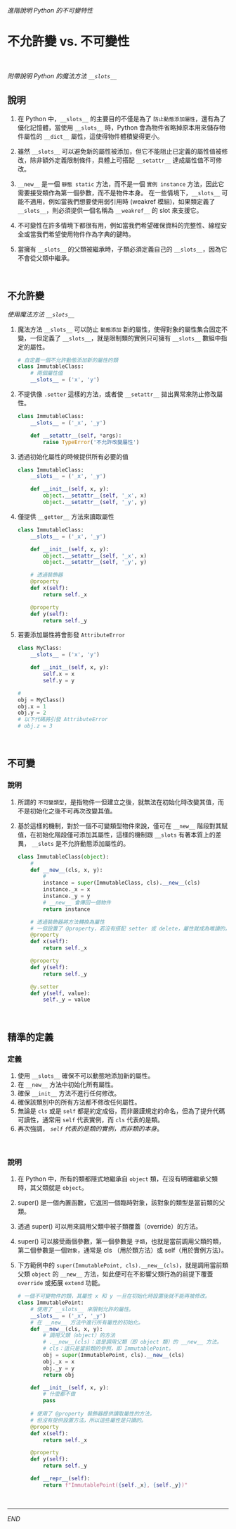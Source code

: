 _進階說明 Python 的不可變特性_

# 不允許變 vs. 不可變性  

<br>

_附帶說明 Python 的魔法方法 `__slots__`_

## 說明
   
1. 在 Python 中，`__slots__` 的主要目的不僅是為了 `防止動態添加屬性`，還有為了優化記憶體，當使用 `__slots__` 時，Python 會為物件省略掉原本用來儲存物件屬性的 `__dict__` 屬性，這使得物件體積變得更小。

2. 雖然 `__slots__` 可以避免新的屬性被添加，但它不能阻止已定義的屬性值被修改，除非額外定義限制條件，具體上可搭配 `__setattr__` 達成屬性值不可修改。

3. `__new__` 是一個 `靜態 static` 方法，而不是一個 `實例 instance` 方法，因此它需要接受類作為第一個參數，而不是物件本身。
在一些情境下，`__slots__` 可能不適用，例如當我們想要使用弱引用時 (weakref 模組)，如果類定義了
`__slots__`，則必須提供一個名稱為 `__weakref__` 的 slot 來支援它。

4. 不可變性在許多情境下都很有用，例如當我們希望確保資料的完整性、線程安全或當我們希望使用物件作為字典的鍵時。

5. 當擁有 `__slots__` 的父類被繼承時，子類必須定義自己的 `__slots__`，因為它不會從父類中繼承。



<br>

## 不允許變 

_使用魔法方法 `__slots__`_

1. 魔法方法 `__slots__` 可以防止 `動態添加` 新的屬性，使得對象的屬性集合固定不變，一但定義了 `__slots__`，就是限制類的實例只可擁有  `__slots__` 數組中指定的屬性。

    ```python
    # 自定義一個不允許動態添加新的屬性的類
    class ImmutableClass:
        # 兩個屬性值
        __slots__ = ('x', 'y')
    ```

2. 不提供像 `.setter` 這樣的方法，或者使 `__setattr__` 拋出異常來防止修改屬性。

    ```python
    class ImmutableClass:
        __slots__ = ('_x', '_y')

        def __setattr__(self, *args):
            raise TypeError('不允許改變屬性')
    ```

3. 透過初始化屬性的時候提供所有必要的值

    ```python
    class ImmutableClass:
        __slots__ = ('_x', '_y')

        def __init__(self, x, y):
            object.__setattr__(self, '_x', x)
            object.__setattr__(self, '_y', y)
    ```

4. 僅提供 `__getter__` 方法來讀取屬性

    ```python
    class ImmutableClass:
        __slots__ = ('_x', '_y')

        def __init__(self, x, y):
            object.__setattr__(self, '_x', x)
            object.__setattr__(self, '_y', y)

        # 透過裝飾器
        @property
        def x(self):
            return self._x

        @property
        def y(self):
            return self._y
    ```

5. 若要添加屬性將會影發 `AttributeError`

    ```python
    class MyClass:
        __slots__ = ('x', 'y')

        def __init__(self, x, y):
            self.x = x
            self.y = y

    #
    obj = MyClass()
    obj.x = 1
    obj.y = 2
    # 以下代碼將引發 AttributeError
    # obj.z = 3
    ```


<br>

##  不可變

### 說明

1. 所謂的 `不可變類型`，是指物件一但建立之後，就無法在初始化時改變其值，而不是初始化之後不可再次改變其值。
2. 基於這樣的機制，對於一個不可變類型物件來說，僅可在 `__new__` 階段對其賦值，在初始化階段僅可添加其屬性，這樣的機制跟 `__slots` 有著本質上的差異， `__slots` 是不允許動態添加屬性的。

    ```python
    class ImmutableClass(object):
        #
        def __new__(cls, x, y):
            #
            instance = super(ImmutableClass, cls).__new__(cls)
            instance._x = x
            instance._y = y
            # __new__ 會傳回一個物件
            return instance

        # 透過裝飾器將方法轉換為屬性
        # 一但設置了 @property，若沒有搭配 setter 或 delete，屬性就成為唯讀的。
        @property
        def x(self):
            return self._x

        @property
        def y(self):
            return self._y

        @y.setter
        def y(self, value):
            self._y = value
    ```

<br>

## 精準的定義

### 定義

1. 使用 `__slots__` 確保不可以動態地添加新的屬性。
2. 在 `__new__` 方法中初始化所有屬性。
3. 確保 `__init__` 方法不進行任何修改。
4. 確保該類別中的所有方法都不修改任何屬性。
5. 無論是 `cls` 或是 `self` 都是約定成俗，而非嚴謹規定的命名，但為了提升代碼可讀性，通常用 `self` 代表實例，而 `cls` 代表的是類。
6. 再次強調， _`self` 代表的是類的實例，而非類的本身_。

<br>

### 說明
1. 在 Python 中，所有的類都隱式地繼承自 `object` 類，在沒有明確繼承父類時，其父類就是 `object`。
2. super() 是一個內置函數，它返回一個臨時對象，該對象的類型是當前類的父類。
3. 透過 super() 可以用來調用父類中被子類覆蓋（override）的方法。
4. super() 可以接受兩個參數，第一個參數是 `子類`，也就是當前調用父類的類，第二個參數是一個`對象`，通常是 cls （用於類方法）或 self（用於實例方法）。
5. 下方範例中的 `super(ImmutablePoint, cls).__new__(cls)`，就是調用當前類父類 `object` 的 `__new__` 方法，如此便可在不影響父類行為的前提下覆蓋 `override` 或拓展 `extend` 功能。


    ```python
    # 一個不可變物件的類，其屬性 x 和 y 一旦在初始化時設置後就不能再被修改。
    class ImmutablePoint:
        # 使用了 __slots__ 來限制允許的屬性。
        __slots__ = ('_x', '_y')
        # 在 __new__ 方法中進行所有屬性的初始化。
        def __new__(cls, x, y):
            # 調用父類（object）的方法
            # .__new__(cls)：這是調用父類（即 object 類）的 __new__ 方法。
            # cls：這只是當前類的參照，即 ImmutablePoint。
            obj = super(ImmutablePoint, cls).__new__(cls)
            obj._x = x
            obj._y = y
            return obj

        def __init__(self, x, y):
            # 什麼都不做
            pass
        
        # 使用了 @property 裝飾器提供讀取屬性的方法，
        # 但沒有提供設置方法，所以這些屬性是只讀的。
        @property
        def x(self):
            return self._x

        @property
        def y(self):
            return self._y

        def __repr__(self):
            return f"ImmutablePoint({self._x}, {self._y})"
    ```

<br>

---

_END_